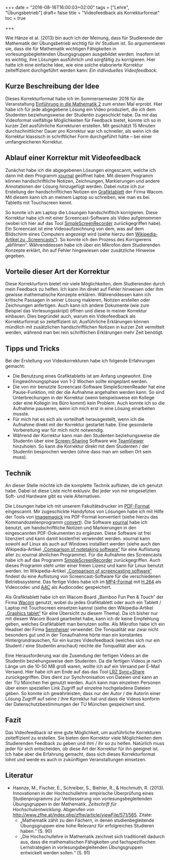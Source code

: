 +++
date = "2016-08-16T16:00:03+02:00"
tags = ["Lehre", "Übungsbetrieb"]
draft= false
title = "Videofeedback als Korrekturformat"
toc = true

+++

Wie Hänze et al. (2013) bin auch ich der Meinung, dass für Studierende der Mathematik der Übungsbetrieb wichtig für ihr Studium ist. So argumentieren sie, dass die für Mathematik wichtigen Fähigkeiten in vorlesungsbegleitenden Übungsgruppen ausgebildet werden. Insofern ist es wichtig, ihre Lösungen ausführlich und sorgfältig zu korrigieren. Hier hatte ich eine einfache Idee, wie eine solche elaborierte Korrektur zeiteffizient durchgeführt werden kann: *Ein individuelles Videofeedback*.

## Kurze Beschreibung der Idee

Dieses Korrekturformat habe ich im Sommersemester 2016 für die Veranstaltung [Einführung in die Mathematik 2](http://www.aleph1.info/?call=Puc&permalink=em2) zum ersten Mal erprobt. Hier habe ich für jede abgegebene Lösung ein Video produziert, die ich dem Studenten beziehungsweise der Studentin zugeschickt habe. Da mir das Videoformat vielfältige Möglichkeiten für Feedback bietet, konnte ich so in kurzer Zeit ausführliche Korrekturen erstellen. Mit geschätzt 15 Minuten durchschnittlicher Dauer pro Korrektur war ich schneller, als wenn ich die Korrektur klassisch in schriftlicher Form durchgeführt hätte – bei einer umfangreicheren Korrektur.

## Ablauf einer Korrektur mit Videofeedback

Zunächst habe ich die abgegebenen Lösungen eingescannt, welche ich dann mit dem Programm [xournal](http://xournal.sourceforge.net/) geöffnet habe. Mit diesem Programm können handschriftliche Notizen, Zeichnungen, Markierungen und andere Annotationen der Lösung hinzugefügt werden. Dabei nutze ich zur Erstellung der handschrifltichen Notizen ein [Grafiktablett](https://de.wikipedia.org/wiki/Grafiktablett) der Firma Wacom. Mit diesem kann ich an meinem Laptop so schreiben, wie man es bei Tabletts mit Touchscreen kennt.

So konnte ich am Laptop die Lösungen handschrifltich korrigieren. Diese Korrektur habe ich mit einer Screencast-Software als Video aufgenommen (wobei ich hier auf das Tool [SimpleScreenRecorder](http://www.maartenbaert.be/simplescreenrecorder/) zurückgegriffen habe). Ein Screencast ist eine Videoaufzeichnung von dem, was auf dem Bildschirm eines Computers angezeigt wird (siehe hierzu den [Wikipedia-Artikel zu „Screencasts“](https://de.wikipedia.org/wiki/Screencast)). So konnte ich den Prozess des Korrigierens „abfilmen“. Währenddessen habe ich über ein Mikrofon dem Studierenden Konzepte erklärt, ihn auf Fehler hingewiesen oder zusätzliche Hinweise gegeben.

## Vorteile dieser Art der Korrektur

Diese Korrekturform bietet mir viele Möglichkeiten, dem Studierenden durch mein Feedback zu helfen. Ich kann ihn direkt auf Fehler hinweisen oder ihm gewisse mathematische Konzepte erklären. Währenddessen kann ich kritische Passagen in seiner Lösung makieren, Notizen erstellen oder Zeichnungen anfertigen. Auch kann ich andere Dokumente (wie zum Beispiel das Vorlesungsskript) öffnen und diese in meiner Korrektur einbauen. Dies begründet auch, warum ein Videofeedback als Korrekturformat so zeiteffizient ist: Ausführliche Erklärungen können mündlich mit zusätzlichen handschriftlichen Notizen in kurzer Zeit vermittelt werden, während man bei rein schriftlichen Erklärungen mehr Zeit benötigt.

## Tipps und Tricks

Bei der Erstellung von Videokorrekturen habe ich folgende Erfahrungen gemacht:

* Die Benutzung eines Grafiktabletts ist am Anfang ungewohnt. Eine Eingewöhnungsphase von 1-2 Wochen sollte eingeplant werden.
* Die von mir benutzte Screencast-Software SimpleScreenReader hat eine Pause-Funktion, mit der die Aufnahme angehalten werden kann. So sind Unterbrechungen in der Korrektur (wenn beispielsweise ein Kollege oder eine Kollegin ins Büro kommt) kein Problem. Auch konnte ich so die Aufnahme pausieren, wenn ich mich erst in eine Lösung einarbeiten musste.
* Für mich hat es sich als vorteilhaft herausgestellt, wenn ich die Aufnahme direkt mit der Korrektur gestartet habe. Eine gesonderte Vorbereitung war für mich nicht notwendig.
* Während der Korrektur kann man den Studenten beziehungsweise die Studentin über eine [Screen-Sharing](https://de.wikipedia.org/wiki/Screen-Sharing) Software wie [TeamViewer](https://de.wikipedia.org/wiki/TeamViewer) hinzuholen. So kann die Korrektur direkt mit dem Studenten / der Studentin besprochen werden (ohne dass man am selben Ort sein muss).

## Technik

An dieser Stelle möchte ich die komplette Technik auflisten, die ich genutzt habe. Dabei ist diese Liste nicht exklusiv. Bei jeder von mir eingesetzten Soft- und Hardware gibt es viele Alternativen.

Die Lösungen habe ich mit unserem Fakultätsdrucker im [PDF-Format](https://de.wikipedia.org/wiki/Portable_Document_Format) eingescannt. Mir zugeschickte Handyfotos von Lösungen habe ich mit Hilfe der Tools von [imagemagick](https://imagemagick.org/) ins PDF-Format konvertiert (siehe hierzu das Kommandozeilenprogramm [convert](http://www.imagemagick.org/script/convert.php)). Die Software [xournal](http://xournal.sourceforge.net/) habe ich benutzt, um handschriftliche Notizen und Markierungen in den eingescannten PDF-Dokumenten zu ergänzen. Diese Software ist frei lizenziert und kann damit kostenfrei verwendet werden. xournal kann sowohl auf Linux als auch auf Windows installiert werden (siehe auch den Wikipedia-Artikel [„Comparison of notetaking software”](https://en.wikipedia.org/wiki/Comparison_of_notetaking_software) für eine Auflistung aller zu xournal ähnlichen Programme). Für die Aufnahme des Screencasts habe ich auf das Programm [SimpleScreenRecorder](http://www.maartenbaert.be/simplescreenrecorder/) zurückgegriffen. Auch dieses Programm steht unter einer freien Lizenz und kann für Linux benutzt werden. Im Wikipedia-Artikel [„Comparison of screencasting software“](https://en.wikipedia.org/wiki/Comparison_of_screencasting_software) findest du eine Auflistung von Screencast-Software für die verschiedenen Betriebssysteme. Das fertige Video habe ich im [MP4-Format](https://de.wikipedia.org/wiki/MP4) mit [H.264](https://de.wikipedia.org/wiki/H.264) als Videocodec und [AAC](https://de.wikipedia.org/wiki/Advanced_Audio_Coding) als Audiocodec gespeichert.

Als Grafiktablett habe ich ein Wacom Board „Bamboo Fun Pen & Touch” der Firma [Wacom](http://www.wacom.com/) genutzt, wobei du jedes Grafiktablett oder auch ein Tablett / Laptop mit Touchscreen einsetzen kannst (siehe den Wikipedia-Artikel [„Graphics tablet“](https://en.wikipedia.org/wiki/Graphics_tablet) für eine Übersicht zu diesem Thema). Da ich bisher nur mit diesem Wacom Board gearbeitet habe, kann ich dir keine Empfehlung geben, welches Grafiktablett man benutzen sollte. Als Mikrofon habe ich ein Headset der Firma [Sennheiser](https://de.wikipedia.org/wiki/Sennheiser) verwendet. Die Tonqualität war zwar nicht besonders gut und in der Tonaufnahme hörte man ein konstantes Hintergrundrauschen, für ein kurzes Videofeedback (welches sich nur ein Student / eine Studentin anschaut) reichte die Tonqualität aber aus.

Eine Herausforderung war die Zusendung der fertigen Videos an die Studentin beziehungsweise dem Studenten. Da die fertigen Videos je nach Länge um die 10-50 MB groß waren, wollte ich auf ein Versand per E-Mail Versand. Hier habe ich am Ende auf das das Tool [LRZ Sync+Share](https://syncandshare.lrz.de/) zurückgegriffen. Dies dient zur Synchronisation von Dateien und kann an der TU München frei genutzt werden. Auch kann man einzelnen Personen über einen speziellen Link Zugriff auf einzelne hochgeladene Dateien geben. So konnte ich gewährleisten, dass nur der Autor / die Autorin einer Lösung Zugriff auf seine / ihre Korrektur hat und dass die Videos konform der Datenschutzbestimmungen der TU München gespeichert sind.

## Fazit

Das Videofeedback ist eine gute Möglichkeit, um ausführliche Korrekturen zeiteffizient zu erstellen. Sie bieten dem Korrektor viele Möglichkeiten dem Studierenden Feedback zu geben und ihm / ihr so zu helfen. Natürlich muss jeder für sich entscheiden, ob diese Art der Korrektur für ihn geeignet ist. Ich habe aber die Erfahrung gemacht, dass sich dieses Korrekturformat lohnt und werde es auch in zukünftigen Veranstaltungen einsetzen.

## Literatur

* Haenze, M., Fischer, E., Schreiber, S., Biehler, R., & Hochmuth, R. (2013). Innovationen in der Hochschullehre: empirische Überprüfung eines Studienprogramms zur Verbesserung von vorlesungsbegleitenden Übungsgruppen in der Mathematik. *Zeitschrift für Hochschulentwicklung*. Abgerufen von http://www.zfhe.at/index.php/zfhe/article/viewFile/571/565. Zitate:
    * „Mathematik zählt zu den Fächern, in denen studienbegleitende Übungsgruppen eine hohe Relevanz für erfolgreiches Studieren haben.“ (S. 90)
    * „Die Hochschullehre in Mathematik zeichnet sich traditionell dadurch aus, dass die mathematischen Fähigkeiten und fachspezifischen Lernstrategien in vorlesungsbegleitenden Übungsgruppen entwickelt werden sollen.“ (S. 91)

